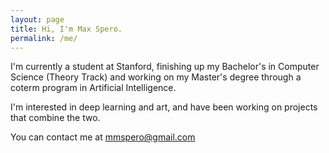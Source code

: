 ```yaml
---
layout: page
title: Hi, I'm Max Spero.
permalink: /me/
---
```


I'm currently a student at Stanford, finishing up my Bachelor's in Computer Science (Theory Track) and working on my Master's degree through a coterm program in Artificial Intelligence.

I'm interested in deep learning and art, and have been working on projects that combine the two.

You can contact me at [mmspero@gmail.com](mailto://mmspero@gmail.com)
